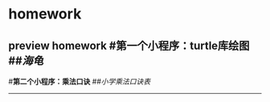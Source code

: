 # homework
preview homework
#**第一个小程序：turtle库绘图**
##*海龟*
-----------------
#**第二个小程序：乘法口诀**
##*小学乘法口诀表*
*****
